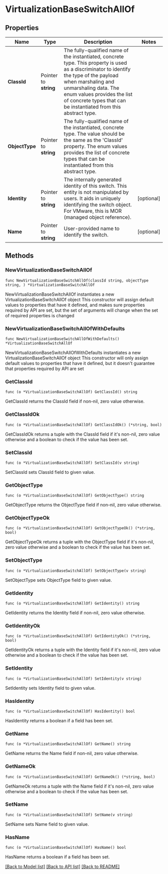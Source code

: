 # VirtualizationBaseSwitchAllOf

## Properties

Name | Type | Description | Notes
------------ | ------------- | ------------- | -------------
**ClassId** | Pointer to **string** | The fully-qualified name of the instantiated, concrete type. This property is used as a discriminator to identify the type of the payload when marshaling and unmarshaling data. The enum values provides the list of concrete types that can be instantiated from this abstract type. | 
**ObjectType** | Pointer to **string** | The fully-qualified name of the instantiated, concrete type. The value should be the same as the &#39;ClassId&#39; property. The enum values provides the list of concrete types that can be instantiated from this abstract type. | 
**Identity** | Pointer to **string** | The internally generated identity of this switch. This entity is not manipulated by users. It aids in uniquely identifying the switch object. For VMware, this is MOR (managed object reference). | [optional] 
**Name** | Pointer to **string** | User-provided name to identify the switch. | [optional] 

## Methods

### NewVirtualizationBaseSwitchAllOf

`func NewVirtualizationBaseSwitchAllOf(classId string, objectType string, ) *VirtualizationBaseSwitchAllOf`

NewVirtualizationBaseSwitchAllOf instantiates a new VirtualizationBaseSwitchAllOf object
This constructor will assign default values to properties that have it defined,
and makes sure properties required by API are set, but the set of arguments
will change when the set of required properties is changed

### NewVirtualizationBaseSwitchAllOfWithDefaults

`func NewVirtualizationBaseSwitchAllOfWithDefaults() *VirtualizationBaseSwitchAllOf`

NewVirtualizationBaseSwitchAllOfWithDefaults instantiates a new VirtualizationBaseSwitchAllOf object
This constructor will only assign default values to properties that have it defined,
but it doesn't guarantee that properties required by API are set

### GetClassId

`func (o *VirtualizationBaseSwitchAllOf) GetClassId() string`

GetClassId returns the ClassId field if non-nil, zero value otherwise.

### GetClassIdOk

`func (o *VirtualizationBaseSwitchAllOf) GetClassIdOk() (*string, bool)`

GetClassIdOk returns a tuple with the ClassId field if it's non-nil, zero value otherwise
and a boolean to check if the value has been set.

### SetClassId

`func (o *VirtualizationBaseSwitchAllOf) SetClassId(v string)`

SetClassId sets ClassId field to given value.


### GetObjectType

`func (o *VirtualizationBaseSwitchAllOf) GetObjectType() string`

GetObjectType returns the ObjectType field if non-nil, zero value otherwise.

### GetObjectTypeOk

`func (o *VirtualizationBaseSwitchAllOf) GetObjectTypeOk() (*string, bool)`

GetObjectTypeOk returns a tuple with the ObjectType field if it's non-nil, zero value otherwise
and a boolean to check if the value has been set.

### SetObjectType

`func (o *VirtualizationBaseSwitchAllOf) SetObjectType(v string)`

SetObjectType sets ObjectType field to given value.


### GetIdentity

`func (o *VirtualizationBaseSwitchAllOf) GetIdentity() string`

GetIdentity returns the Identity field if non-nil, zero value otherwise.

### GetIdentityOk

`func (o *VirtualizationBaseSwitchAllOf) GetIdentityOk() (*string, bool)`

GetIdentityOk returns a tuple with the Identity field if it's non-nil, zero value otherwise
and a boolean to check if the value has been set.

### SetIdentity

`func (o *VirtualizationBaseSwitchAllOf) SetIdentity(v string)`

SetIdentity sets Identity field to given value.

### HasIdentity

`func (o *VirtualizationBaseSwitchAllOf) HasIdentity() bool`

HasIdentity returns a boolean if a field has been set.

### GetName

`func (o *VirtualizationBaseSwitchAllOf) GetName() string`

GetName returns the Name field if non-nil, zero value otherwise.

### GetNameOk

`func (o *VirtualizationBaseSwitchAllOf) GetNameOk() (*string, bool)`

GetNameOk returns a tuple with the Name field if it's non-nil, zero value otherwise
and a boolean to check if the value has been set.

### SetName

`func (o *VirtualizationBaseSwitchAllOf) SetName(v string)`

SetName sets Name field to given value.

### HasName

`func (o *VirtualizationBaseSwitchAllOf) HasName() bool`

HasName returns a boolean if a field has been set.


[[Back to Model list]](../README.md#documentation-for-models) [[Back to API list]](../README.md#documentation-for-api-endpoints) [[Back to README]](../README.md)


